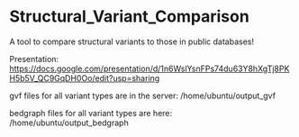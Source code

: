 # Structural_Variant_Comparison 
A tool to compare structural variants to those in public databases!

Presentation:  
https://docs.google.com/presentation/d/1n6WslYsnFPs74du63Y8hXgTj8PKH5b5V_QC9GqDH0Oo/edit?usp=sharing

gvf files for all variant types are in the server:
/home/ubuntu/output_gvf


bedgraph files for all variant types are here:
/home/ubuntu/output_bedgraph


